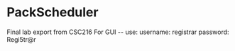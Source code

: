 # PackScheduler
Final lab export from CSC216
For GUI -- use:
username: registrar
password: Regi5tr@r

